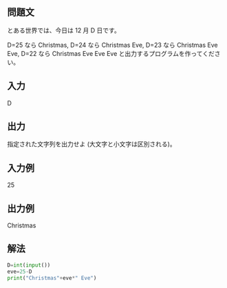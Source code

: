 ## 問題文
とある世界では、今日は 
12 月 
D 日です。  

D=25 なら Christmas, 
D=24 なら Christmas Eve, 
D=23 なら Christmas Eve Eve, 
D=22 なら Christmas Eve Eve Eve と出力するプログラムを作ってください。  
## 入力
D
## 出力
指定された文字列を出力せよ (大文字と小文字は区別される)。
## 入力例
25
## 出力例
Christmas
## 解法

```python
D=int(input())
eve=25-D
print("Christmas"+eve*" Eve")